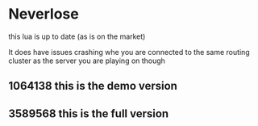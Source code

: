 # Neverlose

this lua is up to date (as is on the market)

It does have issues crashing whe you are connected to the same
routing cluster as the server you are playing on though

## 1064138 this is the demo version

## 3589568 this is the full version